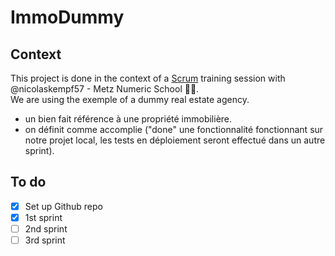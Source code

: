 # ImmoDummy
## Context
This project is done in the context of a [Scrum](https://conciergerie.notion.site/Examen-gestion-de-projet-711aabc790cb45668cca88a74cc4d5bc) training session with @nicolaskempf57 - Metz Numeric School :man_technologist:.  
We are using the exemple of a dummy real estate agency.  
- un bien fait référence à une propriété immobilière.  
- on définit comme accomplie ("done" une fonctionnalité fonctionnant sur notre projet local, les tests en déploiement seront effectué dans un autre sprint).  
## To do
- [x] Set up Github repo
- [x] 1st sprint 
- [ ] 2nd sprint
- [ ] 3rd sprint